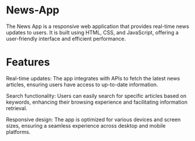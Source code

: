 # News-App

The News App is a responsive web application that provides real-time news updates to users. It is built using HTML, CSS, and JavaScript, offering a user-friendly interface and efficient performance.

# Features
Real-time updates: The app integrates with APIs to fetch the latest news articles, ensuring users have access to up-to-date information.

Search functionality: Users can easily search for specific articles based on keywords, enhancing their browsing experience and facilitating information retrieval.

Responsive design: The app is optimized for various devices and screen sizes, ensuring a seamless experience across desktop and mobile platforms.
